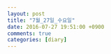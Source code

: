 ```yaml
---
layout: post
title: "7월_27일_수요일"
date: 2016-07-27 19:51:00 +0900
comments: true 
categories: [diary] 
---
```

